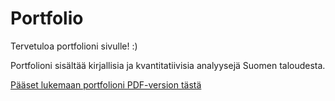 # Portfolio

Tervetuloa portfolioni sivulle! :)

Portfolioni sisältää kirjallisia ja kvantitatiivisia analyysejä Suomen taloudesta.

[Pääset lukemaan portfolioni PDF-version tästä](./Portfolio_Leena.pdf)
